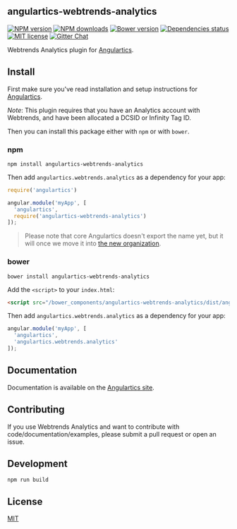 ## angulartics-webtrends-analytics

[![NPM version][npm-image]][npm-url] [![NPM downloads][npm-downloads-image]][npm-downloads-url] [![Bower version][bower-image]][bower-url] [![Dependencies status][dep-status-image]][dep-status-url] [![MIT license][license-image]][license-url] [![Gitter Chat][gitter-image]][gitter-url]

Webtrends Analytics plugin for [Angulartics](https://github.com/angulartics/angulartics).

## Install

First make sure you've read installation and setup instructions for [Angulartics](https://github.com/angulartics/angulartics).

*Note*: This plugin requires that you have an Analytics account with Webtrends, and have been allocated a DCSID or Infinity Tag ID.

Then you can install this package either with `npm` or with `bower`.

### npm

```shell
npm install angulartics-webtrends-analytics
```

Then add `angulartics.webtrends.analytics` as a dependency for your app:

```javascript
require('angulartics')

angular.module('myApp', [
  'angulartics',
  require('angulartics-webtrends-analytics')
]);
```

> Please note that core Angulartics doesn't export the name yet, but it will once we move it into [the new organization](http://github.com/angulartics).

### bower

```shell
bower install angulartics-webtrends-analytics
```

Add the `<script>` to your `index.html`:

```html
<script src="/bower_components/angulartics-webtrends-analytics/dist/angulartics-webtrends-analytics.min.js"></script>
```

Then add `angulartics.webtrends.analytics` as a dependency for your app:

```javascript
angular.module('myApp', [
  'angulartics',
  'angulartics.webtrends.analytics'
]);
```

## Documentation

Documentation is available on the [Angulartics site](http://angulartics.github.io/).


## Contributing

If you use Webtrends Analytics and want to contribute with code/documentation/examples, please submit a pull request or open an issue.

## Development

```shell
npm run build
```

## License

[MIT](LICENSE)

[npm-image]: https://img.shields.io/npm/v/angulartics-webtrends-analytics.svg
[npm-url]: https://npmjs.org/package/angulartics-webtrends-analytics
[npm-downloads-image]: https://img.shields.io/npm/dm/angulartics-webtrends-analytics.svg
[npm-downloads-url]: https://npmjs.org/package/angulartics-webtrends-analytics
[bower-image]: https://img.shields.io/bower/v/angulartics-webtrends-analytics.svg
[bower-url]: http://bower.io/search/?q=angulartics-webtrends-analytics
[dep-status-image]: https://img.shields.io/david/angulartics/angulartics-webtrends-analytics.svg
[dep-status-url]: https://david-dm.org/angulartics/angulartics-webtrends-analytics
[license-image]: http://img.shields.io/badge/license-MIT-blue.svg
[license-url]: LICENSE
[gitter-image]: https://img.shields.io/gitter/room/nwjs/nw.js.svg
[gitter-url]: https://gitter.im/angulartics
